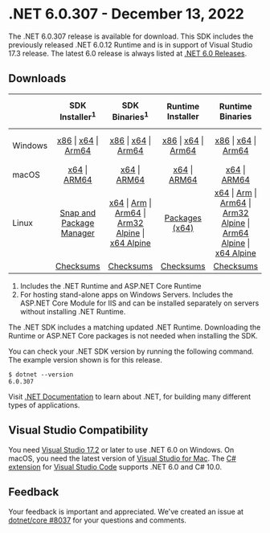 # .NET 6.0.307 - December 13, 2022

The .NET 6.0.307 release is available for download. This SDK includes the previously released .NET 6.0.12 Runtime and is in support of Visual Studio 17.3 release. The latest 6.0 release is always listed at [.NET 6.0 Releases](../README.md).

## Downloads

|           | SDK Installer<sup>1</sup>                        | SDK Binaries<sup>1</sup>                 | Runtime Installer                                        | Runtime Binaries                                 | ASP.NET Core Runtime           |Windows Desktop Runtime          |
| --------- | :------------------------------------------:     | :----------------------:                 | :---------------------------:                            | :-------------------------:                      | :-----------------:            | :-----------------:            |
| Windows   | [x86][dotnet-sdk-win-x86.exe] \| [x64][dotnet-sdk-win-x64.exe] \| [Arm64][dotnet-sdk-win-arm64.exe] | [x86][dotnet-sdk-win-x86.zip] \| [x64][dotnet-sdk-win-x64.zip] \|  [Arm64][dotnet-sdk-win-arm64.zip] | [x86][dotnet-runtime-win-x86.exe] \| [x64][dotnet-runtime-win-x64.exe] \| [Arm64][dotnet-runtime-win-arm64.exe] | [x86][dotnet-runtime-win-x86.zip] \| [x64][dotnet-runtime-win-x64.zip] \| [Arm64][dotnet-runtime-win-arm64.zip] | [x86][aspnetcore-runtime-win-x86.exe] \| [x64][aspnetcore-runtime-win-x64.exe] \|<br/> [Hosting Bundle][dotnet-hosting-win.exe]<sup>2</sup> | [x86][windowsdesktop-runtime-win-x86.exe] \| [x64][windowsdesktop-runtime-win-x64.exe] \| [Arm64][windowsdesktop-runtime-win-arm64.exe] |
| macOS     | [x64][dotnet-sdk-osx-x64.pkg] \| [ARM64][dotnet-sdk-osx-arm64.pkg] | [x64][dotnet-sdk-osx-x64.tar.gz] \| [ARM64][dotnet-sdk-osx-arm64.tar.gz]  | [x64][dotnet-runtime-osx-x64.pkg] \| [ARM64][dotnet-runtime-osx-arm64.pkg] | [x64][dotnet-runtime-osx-x64.tar.gz] \| [ARM64][dotnet-runtime-osx-arm64.tar.gz]| [x64][aspnetcore-runtime-osx-x64.tar.gz] \| [ARM64][aspnetcore-runtime-osx-arm64.tar.gz] | - |<sup>1</sup>
| Linux     |  [Snap and Package Manager](../install-linux.md)  | [x64][dotnet-sdk-linux-x64.tar.gz] \| [Arm][dotnet-sdk-linux-arm.tar.gz]  \| [Arm64][dotnet-sdk-linux-arm64.tar.gz] \| [Arm32 Alpine][dotnet-sdk-linux-musl-arm.tar.gz]  \| [x64 Alpine][dotnet-sdk-linux-musl-x64.tar.gz] | [Packages (x64)][linux-packages] | [x64][dotnet-runtime-linux-x64.tar.gz] \| [Arm][dotnet-runtime-linux-arm.tar.gz] \| [Arm64][dotnet-runtime-linux-arm64.tar.gz] \| [Arm32 Alpine][dotnet-runtime-linux-musl-arm.tar.gz] \| [Arm64 Alpine][dotnet-runtime-linux-musl-arm64.tar.gz] \| [x64 Alpine][dotnet-runtime-linux-musl-x64.tar.gz]  | [x64][aspnetcore-runtime-linux-x64.tar.gz]<sup>1</sup>  \| [Arm][aspnetcore-runtime-linux-arm.tar.gz]<sup>1</sup> \| [Arm64][aspnetcore-runtime-linux-arm64.tar.gz]<sup>1</sup> \| [x64 Alpine][aspnetcore-runtime-linux-musl-x64.tar.gz] | - | <sup>1</sup> |
|  | [Checksums][checksums-sdk]                             | [Checksums][checksums-sdk]                                      | [Checksums][checksums-runtime]                             | [Checksums][checksums-runtime]  | [Checksums][checksums-runtime]  | [Checksums][checksums-runtime]


1. Includes the .NET Runtime and ASP.NET Core Runtime
2. For hosting stand-alone apps on Windows Servers. Includes the ASP.NET Core Module for IIS and can be installed separately on servers without installing .NET Runtime.


The .NET SDK includes a matching updated .NET Runtime. Downloading the Runtime or ASP.NET Core packages is not needed when installing the SDK.

You can check your .NET SDK version by running the following command. The example version shown is for this release.

```console
$ dotnet --version
6.0.307
```
Visit [.NET Documentation](https://learn.microsoft.com/dotnet/core/) to learn about .NET, for building many different types of applications.


## Visual Studio Compatibility

You need [Visual Studio 17.2](https://visualstudio.microsoft.com) or later to use .NET 6.0 on Windows. On macOS, you need the latest version of [Visual Studio for Mac](https://visualstudio.microsoft.com/vs/mac/). The [C# extension](https://code.visualstudio.com/docs/languages/dotnet) for [Visual Studio Code](https://code.visualstudio.com/) supports .NET 6.0 and C# 10.0.

## Feedback

Your feedback is important and appreciated. We've created an issue at [dotnet/core #8037](https://github.com/dotnet/core/issues/8037) for your questions and comments.


[blob-runtime]: https://builds.dotnet.microsoft.com/dotnet/Runtime/
[blob-sdk]: https://builds.dotnet.microsoft.com/dotnet/Sdk/
[release-notes]: 6.0.307.md

[checksums-runtime]: https://builds.dotnet.microsoft.com/dotnet/checksums/6.0.12-sha.txt
[checksums-sdk]: https://builds.dotnet.microsoft.com/dotnet/checksums/6.0.12-sha.txt

[linux-install]: https://learn.microsoft.com/dotnet/core/install/linux

[dotnet-blog]:  https://devblogs.microsoft.com/dotnet/december-2022-updates/
[aspnet-blog]: https://devblogs.microsoft.com/dotnet/announcing-asp-net-core-in-net-6/
[maui-blog]: https://devblogs.microsoft.com/dotnet/update-on-dotnet-maui/

[linux-packages]: ../install-linux.md



[//]: # ( Runtime 6.0.12)
[dotnet-runtime-linux-arm.tar.gz]: https://download.visualstudio.microsoft.com/download/pr/8cb9b9c2-8eff-4c6c-bc28-f2c5a20b3f2d/1a495fde9c6814ca12e415328298a8c1/dotnet-runtime-6.0.12-linux-arm.tar.gz
[dotnet-runtime-linux-arm64.tar.gz]: https://download.visualstudio.microsoft.com/download/pr/cbcfbaa2-781b-4782-9994-9a9289ca724d/bc2fe2ee1a1842ea6d1151e5e0a410f9/dotnet-runtime-6.0.12-linux-arm64.tar.gz
[dotnet-runtime-linux-musl-arm.tar.gz]: https://download.visualstudio.microsoft.com/download/pr/d2c4250f-d748-4aff-bd0d-59b9834c2d42/6a53987ec268f7947bed69bfc964b2d9/dotnet-runtime-6.0.12-linux-musl-arm.tar.gz
[dotnet-runtime-linux-musl-arm64.tar.gz]: https://download.visualstudio.microsoft.com/download/pr/6ee50fa3-5365-4733-802f-20f4e6c63ce9/8999927e45afba236da064eb164ac40e/dotnet-runtime-6.0.12-linux-musl-arm64.tar.gz
[dotnet-runtime-linux-musl-x64.tar.gz]: https://download.visualstudio.microsoft.com/download/pr/bbbb66d6-7325-4758-bf39-c6b87a248a1f/4134186ccfb37cc2556211bf76ce1385/dotnet-runtime-6.0.12-linux-musl-x64.tar.gz
[dotnet-runtime-linux-x64.tar.gz]: https://download.visualstudio.microsoft.com/download/pr/7d543956-0b80-4c08-910e-c8c388f5fab8/01d45a3686e72f70be51b3f98569c6b1/dotnet-runtime-6.0.12-linux-x64.tar.gz
[dotnet-runtime-osx-arm64.pkg]: https://download.visualstudio.microsoft.com/download/pr/815bebc4-e694-46ef-ac6b-1d286275e6b6/df0373c30489e1a724ee7bf3a86214b7/dotnet-runtime-6.0.12-osx-arm64.pkg
[dotnet-runtime-osx-arm64.tar.gz]: https://download.visualstudio.microsoft.com/download/pr/cd80604d-e51e-49fd-afb1-bb8308948f82/3573da78841bc5a685ec4cc90ed7a1c9/dotnet-runtime-6.0.12-osx-arm64.tar.gz
[dotnet-runtime-osx-x64.pkg]: https://download.visualstudio.microsoft.com/download/pr/41eb399c-86fd-4503-b61b-46848cca6fee/d09fb724e749cd7ba0f0bdd4a0705b19/dotnet-runtime-6.0.12-osx-x64.pkg
[dotnet-runtime-osx-x64.tar.gz]: https://download.visualstudio.microsoft.com/download/pr/f3360067-ac4b-4502-bec7-2dfb0c3c556f/2e75f7eaf320f44fd4103fc7ebd969da/dotnet-runtime-6.0.12-osx-x64.tar.gz
[dotnet-runtime-win-arm64.exe]: https://download.visualstudio.microsoft.com/download/pr/65268652-23cb-4be4-b57d-e638d90db599/1d7f7da5917e07f4b167cbdbe0613e7d/dotnet-runtime-6.0.12-win-arm64.exe
[dotnet-runtime-win-arm64.zip]: https://download.visualstudio.microsoft.com/download/pr/6112ba5a-5a90-4462-a60b-69e95a7acc58/8aa16ce03bbfb7c00d292b16f13d567b/dotnet-runtime-6.0.12-win-arm64.zip
[dotnet-runtime-win-x64.exe]: https://download.visualstudio.microsoft.com/download/pr/a7add606-bf46-4e45-b6c8-3761925968db/3a667c5b368ccd8b8de3c26bdeb21a25/dotnet-runtime-6.0.12-win-x64.exe
[dotnet-runtime-win-x64.zip]: https://download.visualstudio.microsoft.com/download/pr/feac676a-296e-4a71-a6dc-84ab566a5eae/84c4a4a6b51207d7eba92c0f30d4fed8/dotnet-runtime-6.0.12-win-x64.zip
[dotnet-runtime-win-x86.exe]: https://download.visualstudio.microsoft.com/download/pr/31947856-4c76-4330-a0e9-b36e2f088e38/4a7d322dde9a77c607a99d4c47542a97/dotnet-runtime-6.0.12-win-x86.exe
[dotnet-runtime-win-x86.zip]: https://download.visualstudio.microsoft.com/download/pr/cc22d67e-64f1-40ad-80a4-4d41a44e3cc8/65ec55a31ea526fb4be94db58164c1f4/dotnet-runtime-6.0.12-win-x86.zip

[//]: # ( WindowsDesktop 6.0.12)
[windowsdesktop-runtime-win-arm64.exe]: https://download.visualstudio.microsoft.com/download/pr/47562ac8-30a0-4661-9fa3-54964fe97eb8/67916d073e5d04d8aa3058b31c613048/windowsdesktop-runtime-6.0.12-win-arm64.exe
[windowsdesktop-runtime-win-arm64.zip]: https://download.visualstudio.microsoft.com/download/pr/064f8acd-4cf7-4816-b80a-86209e95b9b5/8d40551da616b291951d2f172dbd7891/windowsdesktop-runtime-6.0.12-win-arm64.zip
[windowsdesktop-runtime-win-x64.exe]: https://download.visualstudio.microsoft.com/download/pr/ba2ece7b-686a-4bda-b7d7-8cc3b8964d66/8eee13e44d90345d40c1b262c78aad6a/windowsdesktop-runtime-6.0.12-win-x64.exe
[windowsdesktop-runtime-win-x64.zip]: https://download.visualstudio.microsoft.com/download/pr/2223c3ab-449e-4260-a28f-0500b4a5150a/784e629eee659307b0cc82e60e5a3abd/windowsdesktop-runtime-6.0.12-win-x64.zip
[windowsdesktop-runtime-win-x86.exe]: https://download.visualstudio.microsoft.com/download/pr/b11d3075-2191-4fe9-be05-e880f58d4577/3199263ba5d86952f5521f5e665e63bb/windowsdesktop-runtime-6.0.12-win-x86.exe
[windowsdesktop-runtime-win-x86.zip]: https://download.visualstudio.microsoft.com/download/pr/ca7d714f-5086-4d5f-856f-f76ff55817d3/605bae0a3e3c9e5d9a1930af7a64719a/windowsdesktop-runtime-6.0.12-win-x86.zip

[//]: # ( ASP 6.0.12)
[aspnetcore-runtime-linux-arm.tar.gz]: https://download.visualstudio.microsoft.com/download/pr/57b2bdaf-8455-4b1a-b25b-5950c950bd38/471d6de036e6f367f3a4aae5252d885a/aspnetcore-runtime-6.0.12-linux-arm.tar.gz
[aspnetcore-runtime-linux-arm64.tar.gz]: https://download.visualstudio.microsoft.com/download/pr/8072e219-57e4-48c3-b138-2b4067844ab2/b0712ad06fd0740963bf4ba2eff7f5ea/aspnetcore-runtime-6.0.12-linux-arm64.tar.gz
[aspnetcore-runtime-linux-musl-arm.tar.gz]: https://download.visualstudio.microsoft.com/download/pr/862efa8f-1ff3-491f-87b6-d00bf522e994/5f9c18b3c55881fbc238413928d6b4e5/aspnetcore-runtime-6.0.12-linux-musl-arm.tar.gz
[aspnetcore-runtime-linux-musl-arm64.tar.gz]: https://download.visualstudio.microsoft.com/download/pr/78fed30b-069b-4225-bae4-c26169ae0617/a162f2d1ebdeb6f3987f050020f4a7e8/aspnetcore-runtime-6.0.12-linux-musl-arm64.tar.gz
[aspnetcore-runtime-linux-musl-x64.tar.gz]: https://download.visualstudio.microsoft.com/download/pr/40ff372d-40dc-4023-a67f-7fa4e9727e74/8d7c35f2115e07a0716bab279fd992be/aspnetcore-runtime-6.0.12-linux-musl-x64.tar.gz
[aspnetcore-runtime-linux-x64.tar.gz]: https://download.visualstudio.microsoft.com/download/pr/4ba0f30d-0a77-4997-8d8d-1b113d60253b/5caeeb07572b0b6a26f2a82f7a4eb31d/aspnetcore-runtime-6.0.12-linux-x64.tar.gz
[aspnetcore-runtime-osx-arm64.tar.gz]: https://download.visualstudio.microsoft.com/download/pr/3017c51f-1a99-489a-86cd-c9131e3094d8/9cc88c5635de1699fbdf0ed58fb8e905/aspnetcore-runtime-6.0.12-osx-arm64.tar.gz
[aspnetcore-runtime-osx-x64.tar.gz]: https://download.visualstudio.microsoft.com/download/pr/381ec2d0-bcbb-4e2f-8d47-725bbf10f90b/bb582674ac6e1a35760e873358cef8a2/aspnetcore-runtime-6.0.12-osx-x64.tar.gz
[aspnetcore-runtime-win-arm64.zip]: https://download.visualstudio.microsoft.com/download/pr/bf9d9263-b287-46ac-bb27-6606a480c1eb/69c554db49792465e04daf37053e2bcc/aspnetcore-runtime-6.0.12-win-arm64.zip
[aspnetcore-runtime-win-x64.exe]: https://download.visualstudio.microsoft.com/download/pr/9e94fe1b-188a-4880-9e40-2cbb1fd98afc/84671c89295704cff726b014a502e188/aspnetcore-runtime-6.0.12-win-x64.exe
[aspnetcore-runtime-win-x64.zip]: https://download.visualstudio.microsoft.com/download/pr/6f7b904e-0c02-4904-8c2d-42752767f4c8/34b82755e7c93bdbf518363eabdd5029/aspnetcore-runtime-6.0.12-win-x64.zip
[aspnetcore-runtime-win-x86.exe]: https://download.visualstudio.microsoft.com/download/pr/81a5aa70-b439-46f3-8eaa-967f25034540/f4819aa6f648c279547406bd672473ed/aspnetcore-runtime-6.0.12-win-x86.exe
[aspnetcore-runtime-win-x86.zip]: https://download.visualstudio.microsoft.com/download/pr/bfd8af0d-a0af-4ad8-8c86-861a6841fc57/153709ee9e7f6a620b1765f4ff5541da/aspnetcore-runtime-6.0.12-win-x86.zip
[dotnet-hosting-win.exe]: https://download.visualstudio.microsoft.com/download/pr/cab723a6-dc1f-4b3a-8675-34dc84a21306/1ee69c32da9ba78d80d65f9c067c4f68/dotnet-hosting-6.0.12-win.exe

[//]: # ( SDK 6.0.307)
[dotnet-sdk-linux-arm.tar.gz]: https://download.visualstudio.microsoft.com/download/pr/1568da81-523f-4fc8-ad83-a94e4d4ec255/21967cae686ceef3d0c93537cb648943/dotnet-sdk-6.0.307-linux-arm.tar.gz
[dotnet-sdk-linux-arm64.tar.gz]: https://download.visualstudio.microsoft.com/download/pr/40fe8d04-7c87-487d-a231-071989e9e4ff/9fc379bd253847093365ab71e8199c9a/dotnet-sdk-6.0.307-linux-arm64.tar.gz
[dotnet-sdk-linux-musl-arm.tar.gz]: https://download.visualstudio.microsoft.com/download/pr/8f38a99e-cc40-449a-98a7-e70e5c85ab71/b266d5445f117d7c9a65bff5d9b91ef8/dotnet-sdk-6.0.307-linux-musl-arm.tar.gz
[dotnet-sdk-linux-musl-arm64.tar.gz]: https://download.visualstudio.microsoft.com/download/pr/73e7db53-eb6c-4f0e-ae6e-5dec98573419/410cfe08d309f496f16970a2cb0d5a04/dotnet-sdk-6.0.307-linux-musl-arm64.tar.gz
[dotnet-sdk-linux-musl-x64.tar.gz]: https://download.visualstudio.microsoft.com/download/pr/fb1d0109-e7d6-4401-8cf4-22a5dfb81374/85cbd87a96687eb8104c4da5aadaf335/dotnet-sdk-6.0.307-linux-musl-x64.tar.gz
[dotnet-sdk-linux-x64.tar.gz]: https://download.visualstudio.microsoft.com/download/pr/f30cd701-e2ba-4f0b-9367-4cde7bfe640e/eb641128cd1c734d62818b25a94f2ccc/dotnet-sdk-6.0.307-linux-x64.tar.gz
[dotnet-sdk-osx-arm64.pkg]: https://download.visualstudio.microsoft.com/download/pr/148da8eb-7f75-4035-b18e-d3ac57acaaf4/f9d079c09f17ce671ba762a2161c51ed/dotnet-sdk-6.0.307-osx-arm64.pkg
[dotnet-sdk-osx-arm64.tar.gz]: https://download.visualstudio.microsoft.com/download/pr/e9441067-016d-44b8-9aee-fb4ee5f926e8/de8256251b886826d8f1632cb6e8f054/dotnet-sdk-6.0.307-osx-arm64.tar.gz
[dotnet-sdk-osx-x64.pkg]: https://download.visualstudio.microsoft.com/download/pr/971589ae-532a-4743-bf01-913d936b34f8/81a0e8f5517bfea90e40280008ca67ed/dotnet-sdk-6.0.307-osx-x64.pkg
[dotnet-sdk-osx-x64.tar.gz]: https://download.visualstudio.microsoft.com/download/pr/3c173d52-2ba3-4f6d-a60a-9e1ada8cc005/7793028376856a6298a341943c940dbd/dotnet-sdk-6.0.307-osx-x64.tar.gz
[dotnet-sdk-win-arm64.exe]: https://download.visualstudio.microsoft.com/download/pr/9671bd73-6d52-4911-a57b-d6dac401a308/5a6eb2fdd8180da05190f6d69af24015/dotnet-sdk-6.0.307-win-arm64.exe
[dotnet-sdk-win-arm64.zip]: https://download.visualstudio.microsoft.com/download/pr/81d9eaa8-f0b5-4947-a74d-0330bcc90bab/680ffdceb2699bc049024ef5f9492ede/dotnet-sdk-6.0.307-win-arm64.zip
[dotnet-sdk-win-x64.exe]: https://download.visualstudio.microsoft.com/download/pr/5f98457b-b8a2-4db5-8c6f-f5b1775893b8/2e151a8491ef4f1aa5d3a721bca35778/dotnet-sdk-6.0.307-win-x64.exe
[dotnet-sdk-win-x64.zip]: https://download.visualstudio.microsoft.com/download/pr/717b2ee4-a709-40af-89b6-f5ae74f5d30b/aa0a0797aefe006b82985ff7dd0495f4/dotnet-sdk-6.0.307-win-x64.zip
[dotnet-sdk-win-x86.exe]: https://download.visualstudio.microsoft.com/download/pr/6c55554d-3324-41ed-8635-6052dd8d60dc/677185b27d231fb2649be5f10860b683/dotnet-sdk-6.0.307-win-x86.exe
[dotnet-sdk-win-x86.zip]: https://download.visualstudio.microsoft.com/download/pr/9ebac319-41c3-44f6-975a-11622b4122b7/85139f94527c1912536f88f220d6d65b/dotnet-sdk-6.0.307-win-x86.zip